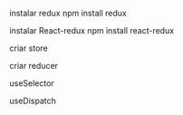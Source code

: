 instalar redux
npm install redux

instalar React-redux
npm install react-redux

criar store

criar reducer

useSelector

useDispatch